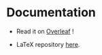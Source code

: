 # Documentation


- Read it on [Overleaf](https://www.overleaf.com/read/qhhnggycrkfk) !


- LaTeX repository [here](https://github.com/chrisPiemonte/Argument-Mining).
